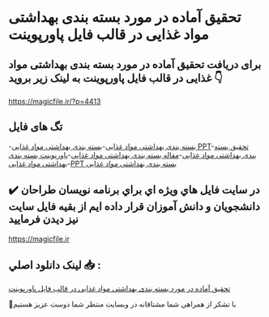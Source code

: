 # تحقیق آماده در مورد بسته بندی بهداشتی مواد غذایی در قالب فایل پاورپوینت

## برای دریافت تحقیق آماده در مورد بسته بندی بهداشتی مواد غذایی در قالب فایل پاورپوینت به لینک زیر بروید 👇

https://magicfile.ir/?p=4413

## تگ های فایل

-[بسته بندی بهداشتی مواد غذایی](https://magicfile.ir/product/%d8%aa%d8%ad%d9%82%db%8c%d9%82-%d8%a8%d8%b3%d8%aa%d9%87-%d8%a8%d9%86%d8%af%db%8c-%d8%a8%d9%87%d8%af%d8%a7%d8%b4%d8%aa%db%8c-%d9%85%d9%88%d8%a7%d8%af-%d8%ba%d8%b0%d8%a7%db%8c%db%8c-%d9%be%d8%a7%d9%88%d8%b1%d9%be%d9%88%db%8c%d9%86%d8%aa/)-[بسته بندی بهداشتی مواد غذایی PPT](https://magicfile.ir/product/%d8%aa%d8%ad%d9%82%db%8c%d9%82-%d8%a8%d8%b3%d8%aa%d9%87-%d8%a8%d9%86%d8%af%db%8c-%d8%a8%d9%87%d8%af%d8%a7%d8%b4%d8%aa%db%8c-%d9%85%d9%88%d8%a7%d8%af-%d8%ba%d8%b0%d8%a7%db%8c%db%8c-%d9%be%d8%a7%d9%88%d8%b1%d9%be%d9%88%db%8c%d9%86%d8%aa/)-[تحقیق بسته بندی بهداشتی مواد غذایی](https://magicfile.ir/product/%d8%aa%d8%ad%d9%82%db%8c%d9%82-%d8%a8%d8%b3%d8%aa%d9%87-%d8%a8%d9%86%d8%af%db%8c-%d8%a8%d9%87%d8%af%d8%a7%d8%b4%d8%aa%db%8c-%d9%85%d9%88%d8%a7%d8%af-%d8%ba%d8%b0%d8%a7%db%8c%db%8c-%d9%be%d8%a7%d9%88%d8%b1%d9%be%d9%88%db%8c%d9%86%d8%aa/)-[مقاله بسته بندی بهداشتی مواد غذایی](https://magicfile.ir/product/%d8%aa%d8%ad%d9%82%db%8c%d9%82-%d8%a8%d8%b3%d8%aa%d9%87-%d8%a8%d9%86%d8%af%db%8c-%d8%a8%d9%87%d8%af%d8%a7%d8%b4%d8%aa%db%8c-%d9%85%d9%88%d8%a7%d8%af-%d8%ba%d8%b0%d8%a7%db%8c%db%8c-%d9%be%d8%a7%d9%88%d8%b1%d9%be%d9%88%db%8c%d9%86%d8%aa/)-[پاورپوینت بسته بندی بهداشتی مواد غذایی](https://magicfile.ir/product/%d8%aa%d8%ad%d9%82%db%8c%d9%82-%d8%a8%d8%b3%d8%aa%d9%87-%d8%a8%d9%86%d8%af%db%8c-%d8%a8%d9%87%d8%af%d8%a7%d8%b4%d8%aa%db%8c-%d9%85%d9%88%d8%a7%d8%af-%d8%ba%d8%b0%d8%a7%db%8c%db%8c-%d9%be%d8%a7%d9%88%d8%b1%d9%be%d9%88%db%8c%d9%86%d8%aa/)-[PPT بسته بندی بهداشتی مواد غذایی](https://magicfile.ir/product/%d8%aa%d8%ad%d9%82%db%8c%d9%82-%d8%a8%d8%b3%d8%aa%d9%87-%d8%a8%d9%86%d8%af%db%8c-%d8%a8%d9%87%d8%af%d8%a7%d8%b4%d8%aa%db%8c-%d9%85%d9%88%d8%a7%d8%af-%d8%ba%d8%b0%d8%a7%db%8c%db%8c-%d9%be%d8%a7%d9%88%d8%b1%d9%be%d9%88%db%8c%d9%86%d8%aa/)

## ✔️ در سايت فايل هاي ويژه اي براي برنامه نويسان طراحان دانشجويان و دانش آموزان قرار داده ايم از بقيه فايل سايت نيز ديدن فرماييد

https://magicfile.ir


## لينک دانلود اصلي 📥 :

[تحقیق آماده در مورد بسته بندی بهداشتی مواد غذایی در قالب فایل پاورپوینت](https://magicfile.ir/product/%d8%aa%d8%ad%d9%82%db%8c%d9%82-%d8%a8%d8%b3%d8%aa%d9%87-%d8%a8%d9%86%d8%af%db%8c-%d8%a8%d9%87%d8%af%d8%a7%d8%b4%d8%aa%db%8c-%d9%85%d9%88%d8%a7%d8%af-%d8%ba%d8%b0%d8%a7%db%8c%db%8c-%d9%be%d8%a7%d9%88%d8%b1%d9%be%d9%88%db%8c%d9%86%d8%aa/) 


🙏با تشکر از همراهي شما مشتاقانه در وبسایت منتظر شما دوست عزیز هستیم

